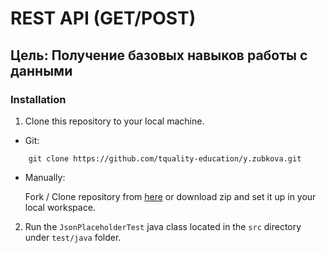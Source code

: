 # REST API (GET/POST)

## Цель: Получение базовых навыков работы с данными

### Installation

1. Clone this repository to your local machine.

* Git:
```
    git clone https://github.com/tquality-education/y.zubkova.git
```
* Manually:

    Fork / Clone repository from [here](https://github.com/tquality-education/y.zubkova/tree/task3) or download zip and set
it up in your local workspace.

2. Run the `JsonPlaceholderTest` java class located in the `src` directory under `test/java` folder.

